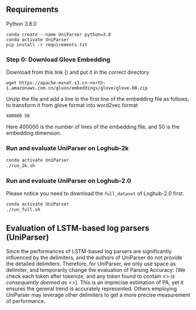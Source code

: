 ## Requirements
Python 3.8.0

```shell
conda create --name UniParser python=3.8
conda activate UniParser
pip install -r requirements.txt
```

### Step 0: Download Glove Embedding

Download from this link () and put it in the correct directory

```shell
wget https://apache-mxnet.s3.cn-north-1.amazonaws.com.cn/gluon/embeddings/glove/glove.6B.zip
```

Unzip the file and add a line in the first line of the embedding file as follows, to transform it from glove format into word2vec format

```
400000 50
```

Here 400000 is the number of lines of the embedding file, and 50 is the embedding dimension.

### Run and evaluate UniParser on Loghub-2k

```bash
conda activate UniParser
./run_2k.sh
```

### Run and evaluate UniParser on Loghub-2.0

Please notice you need to download the `full_dataset` of Loghub-2.0 first.

```bash
conda activate UniParser
./run_full.sh
```

## Evaluation of LSTM-based log parsers (UniParser)

Since the performances of LSTM-based log parsers are significantly influenced by the delimiters, and the authors of UniParser do not provide the detailed delimiters. Therefore, for UniParser, we only use space as delimiter, and temporarily change the evaluation of Parsing Accuracy: (We check each token after tokenize, and any token found to contain <*> is consequently deemed as <*>).
This is an imprecise estimation of PA, yet it ensures the general trend is accurately represented.
Others employing UniParser may leverage other delimiters to get a more precise measurement of performance.



<!-- ### Step 1: Preprocess VALB dataset 

Transfer the VALB format into the format that can be used by the model.

```bash
conda activate UniParser
python process_log_parsing_input_to_ner.py
```

### Step 2: Train the model
```bash
# train on all datasets
conda activate UniParser
python TrainNERLogAll.py
```

### Step 3: Infer the data with trained models
Input is in a .csv file format, with a column of "Content" 
```bash
# infer on all datasets
conda activate UniParser
python InferNERLogAll.py
```
 -->
